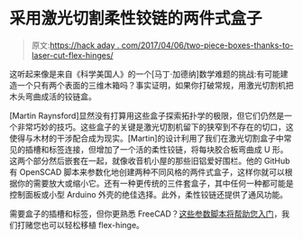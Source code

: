 # 采用激光切割柔性铰链的两件式盒子

> 原文:[https://hack aday . com/2017/04/06/two-piece-boxes-thanks-to-laser-cut-flex-hinges/](https://hackaday.com/2017/04/06/two-piece-boxes-thanks-to-laser-cut-flex-hinges/)

这听起来像是来自《科学美国人》的一个[马丁·加德纳]数学难题的挑战:有可能建造一个只有两个表面的三维木箱吗？事实证明，如果你打破常规，用激光切割机把木头弯曲成活的铰链盒。

[Martin Raynsford]显然没有打算用这些盒子探索拓扑学的极限，但它们仍然是一个非常巧妙的技巧。这些盒子的关键是激光切割机留下的狭窄到不存在的切口，这使得与木材的干涉配合成为现实。[Martin]的设计利用了我们在激光切割盒子中常见的插槽和标签连接，但增加了一个活的柔性铰链，将每块胶合板弯曲成 U 形。这两个部分然后嵌套在一起，就像收音机小屋的那些旧铝爱好围栏。他的 GitHub 有 OpenSCAD 脚本来参数化地创建两种不同风格的两件式盒子，这样你就可以根据你的需要放大或缩小它。还有一种更传统的三件套盒子，其中任何一种都可能是控制面板或小型 Arduino 外壳的绝佳选择。此外，柔性铰链还提供了通风功能。

需要盒子的插槽和标签，但你更熟悉 FreeCAD？[这些参数脚本将帮助您入门](https://hackaday.com/2016/07/10/add-slots-and-tabs-to-your-boxes-in-freecad/)，我们打赌您也可以轻松移植 flex-hinge。
